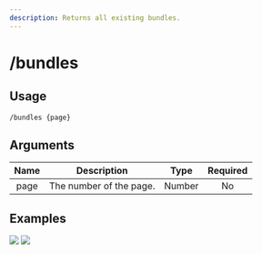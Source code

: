 ```yaml
---
description: Returns all existing bundles.
---
```


# /bundles

## Usage

```
/bundles {page}
```

## Arguments

| Name | Description             | Type   | Required |
| :--: | :---------------------: | :----: | :------: |
| page | The number of the page. | Number | No       |

## Examples

![](https://forkman.vercel.app/_media/examples/bundles-0.png)
![](https://forkman.vercel.app/_media/examples/bundles-1.png)